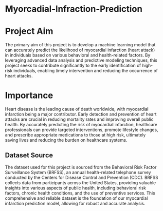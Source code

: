 # Myorcadial-Infraction-Prediction

# Project Aim
The primary aim of this project is to develop a machine learning model that can accurately predict the likelihood of myocardial infarction (heart attack) in individuals based on various behavioral and health-related factors. By leveraging advanced data analysis and predictive modeling techniques, this project seeks to contribute significantly to the early identification of high-risk individuals, enabling timely intervention and reducing the occurrence of heart attacks.

# Importance
Heart disease is the leading cause of death worldwide, with myocardial infarction being a major contributor. Early detection and prevention of heart attacks are crucial in reducing mortality rates and improving overall public health. By accurately predicting the risk of myocardial infarction, healthcare professionals can provide targeted interventions, promote lifestyle changes, and prescribe appropriate medications to those at high risk, ultimately saving lives and reducing the burden on healthcare systems.

## Dataset Source
The dataset used for this project is sourced from the Behavioral Risk Factor Surveillance System (BRFSS), an annual health-related telephone survey conducted by the Centers for Disease Control and Prevention (CDC). BRFSS collects data from participants across the United States, providing valuable insights into various aspects of public health, including behavioral risk factors, chronic health conditions, and the use of preventive services. This comprehensive and reliable dataset is the foundation of our myocardial infarction prediction model, allowing for robust and accurate analysis.
